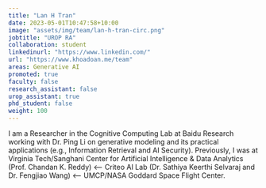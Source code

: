 ```yaml
---
title: "Lan H Tran"
date: 2023-05-01T10:47:58+10:00
image: "assets/img/team/lan-h-tran-circ.png"
jobtitle: "UROP RA"
collaboration: student
linkedinurl: "https://www.linkedin.com/"
url: "https://www.khoadoan.me/team"
areas: Generative AI
promoted: true
faculty: false
research_assistant: false
urop_assistant: true
phd_student: false
weight: 100
---
```


I am a Researcher in the Cognitive Computing Lab at Baidu Research working with Dr. Ping Li on generative modeling and its practical applications (e.g., Information Retrieval and AI Security). Previously, I was at Virginia Tech/Sanghani Center for Artificial Intelligence & Data Analytics (Prof. Chandan K. Reddy) ⟵ Criteo AI Lab (Dr. Sathiya Keerthi Selvaraj and Dr. Fengjiao Wang) ⟵ UMCP/NASA Goddard Space Flight Center. 
